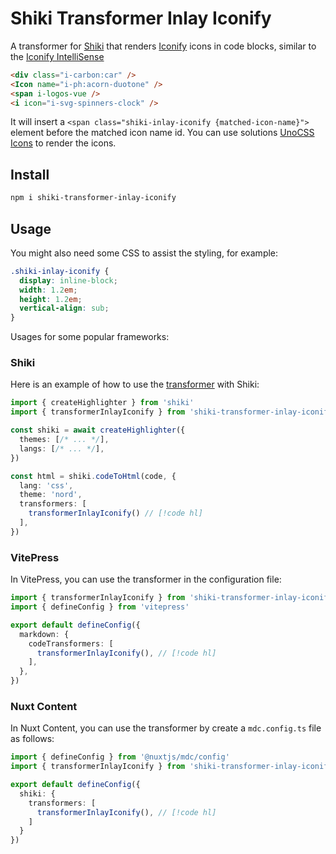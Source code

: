 # Shiki Transformer Inlay Iconify

A transformer for [Shiki](https://shiki.style) that renders [Iconify](https://iconify.design) icons in code blocks, similar to the [Iconify IntelliSense](https://github.com/antfu/vscode-iconify)

```html
<div class="i-carbon:car" />
<Icon name="i-ph:acorn-duotone" />
<span i-logos-vue />
<i icon="i-svg-spinners-clock" />
```

It will insert a `<span class="shiki-inlay-iconify {matched-icon-name}">` element before the matched icon name id. You can use solutions [UnoCSS Icons](https://unocss.dev/presets/icons) to render the icons.

## Install

```sh
npm i shiki-transformer-inlay-iconify
```

## Usage

You might also need some CSS to assist the styling, for example:

```css
.shiki-inlay-iconify {
  display: inline-block;
  width: 1.2em;
  height: 1.2em;
  vertical-align: sub;
}
```

Usages for some popular frameworks:

### Shiki

Here is an example of how to use the [transformer](https://shiki.style/guide/transformers) with Shiki:

```ts
import { createHighlighter } from 'shiki'
import { transformerInlayIconify } from 'shiki-transformer-inlay-iconify'

const shiki = await createHighlighter({
  themes: [/* ... */],
  langs: [/* ... */],
})

const html = shiki.codeToHtml(code, {
  lang: 'css',
  theme: 'nord',
  transformers: [
    transformerInlayIconify() // [!code hl]
  ],
})
```

### VitePress

In VitePress, you can use the transformer in the configuration file:

```ts [.vitepress/config.ts]
import { transformerInlayIconify } from 'shiki-transformer-inlay-iconify'
import { defineConfig } from 'vitepress'

export default defineConfig({
  markdown: {
    codeTransformers: [
      transformerInlayIconify(), // [!code hl]
    ],
  },
})
```

### Nuxt Content

In Nuxt Content, you can use the transformer by create a `mdc.config.ts` file as follows:

```ts [mdc.config.ts]
import { defineConfig } from '@nuxtjs/mdc/config'
import { transformerInlayIconify } from 'shiki-transformer-inlay-iconify'

export default defineConfig({
  shiki: {
    transformers: [
      transformerInlayIconify(), // [!code hl]
    ]
  }
})
```
